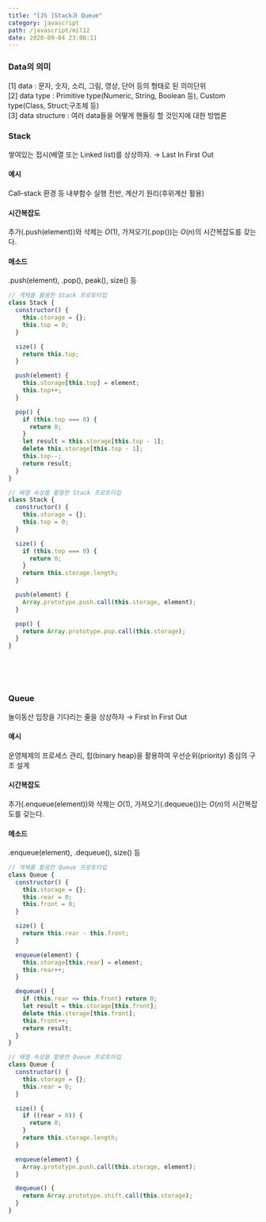 ```yaml
---
title: "[JS ]Stack과 Queue"
category: javascript
path: /javascript/mil12
date: 2020-09-04 23:00:11
---
```


### Data의 의미

[1] data : 문자, 숫자, 소리, 그림, 영상, 단어 등의 형태로 된 의미단위  
[2] data type : Primitive type(Numeric, String, Boolean 등), Custom type(Class, Struct;구조체 등)  
[3] data structure : 여러 data들을 어떻게 핸들링 할 것인지에 대한 방법론

### Stack

쌓여있는 접시(배열 또는 Linked list)를 상상하자. → Last In First Out

#### 예시

Call-stack 환경 등 내부함수 실행 전반, 계산기 원리(후위계산 활용)

#### 시간복잡도

추가(.push(element))와 삭제는 $O(1)$, 가져오기(.pop())는 $O(n)$의 시간복잡도를 갖는다.

#### 메소드

.push(element), .pop(), peak(), size() 등

```jsx
// 객체를 활용한 Stack 프로토타입
class Stack {
  constructor() {
    this.storage = {};
    this.top = 0;
  }

  size() {
    return this.top;
  }

  push(element) {
    this.storage[this.top] = element;
    this.top++;
  }

  pop() {
    if (this.top === 0) {
      return 0;
    }
    let result = this.storage[this.top - 1];
    delete this.storage[this.top - 1];
    this.top--;
    return result;
  }
}
```

```jsx
// 배열 속성을 활용한 Stack 프로토타입
class Stack {
  constructor() {
    this.storage = {};
    this.top = 0;
  }

  size() {
    if (this.top === 0) {
      return 0;
    }
    return this.storage.length;
  }

  push(element) {
    Array.prototype.push.call(this.storage, element);
  }

  pop() {
    return Array.prototype.pop.call(this.storage);
  }
}
```

<br>
<br>
<br>

### Queue

놀이동산 입장을 기다리는 줄을 상상하자 → First In First Out

#### 예시

운영체제의 프로세스 관리, 힙(binary heap)을 활용하여 우선순위(priority) 중심의 구조 설계

#### 시간복잡도

추가(.enqueue(element))와 삭제는 $O(1)$, 가져오기(.dequeue())는 $O(n)$의 시간복잡도를 갖는다.

#### 메소드

.enqueue(element), .dequeue(), size() 등

```jsx
// 객체를 활용한 Queue 프로토타입
class Queue {
  constructor() {
    this.storage = {};
    this.rear = 0;
    this.front = 0;
  }

  size() {
    return this.rear - this.front;
  }

  enqueue(element) {
    this.storage[this.rear] = element;
    this.rear++;
  }

  dequeue() {
    if (this.rear <= this.front) return 0;
    let result = this.storage[this.front];
    delete this.storage[this.front];
    this.front++;
    return result;
  }
}
```

```jsx
// 배열 속성을 활용한 Queue 프로토타입
class Queue {
  constructor() {
    this.storage = {};
    this.rear = 0;
  }

  size() {
    if ((rear = 0)) {
      return 0;
    }
    return this.storage.length;
  }

  enqueue(element) {
    Array.prototype.push.call(this.storage, element);
  }

  dequeue() {
    return Array.prototype.shift.call(this.storage);
  }
}
```
